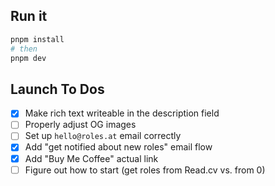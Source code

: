 ## Run it

```bash
pnpm install
# then
pnpm dev
```

## Launch To Dos

- [x] Make rich text writeable in the description field
- [ ] Properly adjust OG images
- [ ] Set up `hello@roles.at` email correctly
- [x] Add "get notified about new roles" email flow
- [x] Add "Buy Me Coffee" actual link
- [ ] Figure out how to start (get roles from Read.cv vs. from 0)
